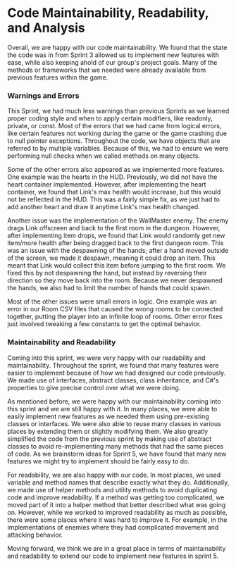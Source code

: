 # Code Maintainability, Readability, and Analysis
Overall, we are happy with our code maintainability. We found that the state the code was in from Sprint 3 allowed us to implement new features with ease, while also keeping ahold of our group's project goals. Many of the methods or frameworks that we needed were already available from previous features within the game.

### Warnings and Errors
This Sprint, we had much less warnings than previous Sprints as we learned proper coding style and when to apply certain modifiers, like readonly, private, or const. Most of the errors that we had came from logical errors, like certain features not working during the game or the game crashing due to null pointer exceptions. Throughout the code, we have objects that are referred to by multiple variables. Because of this, we had to ensure we were performing null checks when we called methods on many objects. 

Some of the other errors also appeared as we implemented more features. One example was the hearts in the HUD. Previously, we did not have the heart container implemented. However, after implementing the heart container, we found that Link's max health would increase, but this would not be reflected in the HUD. This was a fairly simple fix, as we just had to add another heart and draw it anytime Link's max health changed.

Another issue was the implementation of the WallMaster enemy. The enemy drags Link offscreen and back to the first room in the dungeon. However, after implementing item drops, we found that Link would randomly get new item/more health after being dragged back to the first dungeon room. This was an issue with the despawning of the hands; after a hand moved outside of the screen, we made it despawn, meaning it could drop an item. This meant that Link would collect this item before jumping to the first room. We fixed this by not despawning the hand, but instead by reversing their direction so they move back into the room. Because we never despawned the hands, we also had to limit the number of hands that could spawn.

Most of the other issues were small errors in logic. One example was an error in our Room CSV files that caused the wrong rooms to be connected together, putting the player into an infinite loop of rooms. Other error fixes just involved tweaking a few constants to get the optimal behavior.

### Maintainability and Readability
Coming into this sprint, we were very happy with our readability and maintainability. Throughout the sprint, we found that many features were easier to implement because of how we had designed our code previously. We made use of interfaces, abstract classes, class inheritance, and C#'s properties to give precise control over what we were doing.

As mentioned before, we were happy with our maintainability coming into this sprint and we are still happy with it. In many places, we were able to easily implement new features as we needed them using pre-existing classes or interfaces. We were also able to reuse many classes in various places by extending them or slightly modifying them. We also greatly simplified the code from the previous sprint by making use of abstract classes to avoid re-implementing many methods that had the same pieces of code. As we brainstorm ideas for Sprint 5, we have found that many new features we might try to implement should be fairly easy to do.

For readability, we are also happy with our code. In most places, we used variable and method names that describe exactly what they do. Additionally, we made use of helper methods and utility methods to avoid duplicating code and improve readability. If a method was getting too complicated, we moved part of it into a helper method that better described what was going on. However, while we worked to improved readability as much as possible, there were some places where it was hard to improve it. For example, in the implementations of enemies where they had complicated movement and attacking behavior.

Moving forward, we think we are in a great place in terms of maintainability and readability to extend our code to implement new features in sprint 5. 

